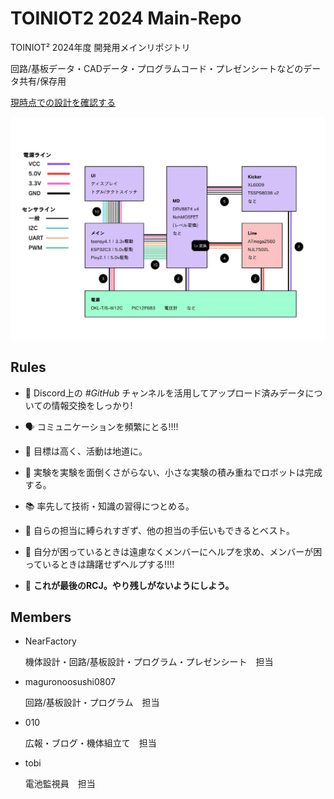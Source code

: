 # TOINIOT2 2024 Main-Repo

TOINIOT² 2024年度 開発用メインリポジトリ

回路/基板データ・CADデータ・プログラムコード・プレゼンシートなどのデータ共有/保存用

[現時点での設計を確認する](https://a360.co/3VDlfLE)

![機体配線図](https://github.com/Toiniot2-Wakayama/2024-TOINIOT2/blob/main/2024%20%23001%20%E6%A9%9F%E4%BD%93%E9%85%8D%E7%B7%9A%E5%9B%B3.jpg)



## Rules
* 📂 Discord上の _#GitHub_ チャンネルを活用してアップロード済みデータについての情報交換をしっかり!

* 🗣 コミュニケーションを頻繁にとる!!!!

* 👣 目標は高く、活動は地道に。

* 🧪 実験を実験を面倒くさがらない、小さな実験の積み重ねでロボットは完成する。

* 📚 率先して技術・知識の習得につとめる。

* 🤜 自らの担当に縛られすぎず、他の担当の手伝いもできるとベスト。

* 👥 自分が困っているときは遠慮なくメンバーにヘルプを求め、メンバーが困っているときは躊躇せずヘルプする!!!!

* 💪 **これが最後のRCJ。やり残しがないようにしよう。**




## Members
* NearFactory

  機体設計・回路/基板設計・プログラム・プレゼンシート　担当

* maguronoosushi0807

  回路/基板設計・プログラム　担当
  
* 010

  広報・ブログ・機体組立て　担当

* tobi

  電池監視員　担当
